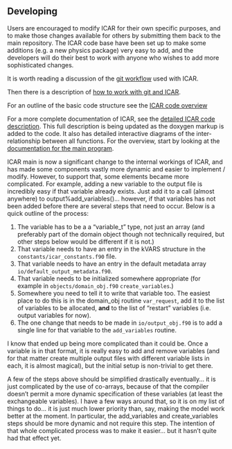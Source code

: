 ## Developing
Users are encouraged to modify ICAR for their own specific purposes, and to make those changes available for others by submitting them back to the main repository.  The ICAR code base have been set up to make some additions (e.g. a new physics package) very easy to add, and the developers will do their best to work with anyone who wishes to add more sophisticated changes.

It is worth reading a discussion of the [git workflow](howto/icar_git_workflow.md) used with ICAR.

Then there is a description of [how to work with git and ICAR](howto/icar_and_git_howto.md).

For an outline of the basic code structure see the [ICAR code overview](icar_code_overview.md)

For a more complete documentation of ICAR, see the [detailed ICAR code description](http://ncar.github.io/icar/).  This full description is being updated as the doxygen markup is added to the code.  It also has detailed interactive diagrams of the inter-relationship between all functions.  For the overview, start by looking at the [documentation for the main program](http://ncar.github.io/icar/driver_8f90.html).

ICAR main is now a significant change to the internal workings of ICAR, and has made some components vastly more dynamic and easier to implement / modify.  However, to support that, some elements became more complicated.  For example, adding a new variable to the output file is incredibly easy if that variable already exists.  Just add it to a call (almost anywhere) to output%add_variables()... however, if that variables has not been added before there are several steps that need to occur.  Below is a quick outline of the process:

1) The variable has to be a a “variable_t” type, not just an array (and preferably part of the domain object though not technically required, but other steps below would be different if it is not.)
2) That variable needs to have an entry in the kVARS structure in the `constants/icar_constants.f90` file.
3) That variable needs to have an entry in the default metadata array `io/default_output_metadata.f90`.
4) That variable needs to be initialized somewhere appropriate (for example in `objects/domain_obj.f90` `create_variables`.)
5) Somewhere you need to tell it to write that variable too.  The easiest place to do this is in the domain_obj routine `var_request`, add it to the list of variables to be allocated, **and** to the list of “restart” variables (i.e. output variables for now).
6) The one change that needs to be made in `io/output_obj.f90` is to add a single line for that variable to the `add_variables` routine.

I know that ended up being more complicated than it could be.  Once a variable is in that format, it is really easy to add and remove variables (and for that matter create multiple output files with different variable lists in each, it is almost magical), but the initial setup is non-trivial to get there.

A few of the steps above should be simplified drastically eventually… it is just complicated by the use of co-arrays, because of that the compiler doesn’t permit a more dynamic specification of these variables (at least the exchangeable variables).  I have a few ways around that, so it is on my list of things to do… it is just much lower priority than, say, making the model work better at the moment. In particular, the add_variables and create_variables steps should be more dynamic and not require this step. The intention of that whole complicated process was to make it easier… but it hasn’t quite had that effect yet.
